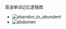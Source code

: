 英语单词记忆逻辑图
- ![abandon_to_abundent](https://lyhcc.github.io/GitNode/English/words/abandon_to_abundent.svg)
- ![abdomen](https://lyhcc.github.io/GitNode/English/words/abdomen.svg)
